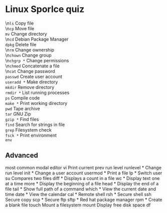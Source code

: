 # Linux Sporlce quiz


\n```ls```
Copy file						
\n```cp```
Move file						
```mv```
Change directory				
\n```cd```
Debian Package Manager			
```dpkg```
Delete file						
\n```rm```
Change ownership				
\n```chown```
Change group					
\n```chgrp *```
Change permissions				
\n```chmod```
Concatenate a file				
\n```cat```
Change password					
```passwd```
Create user account				
```useradd *```
Make directory					
```mkdir```
Remove directory				
```rmdir *```
List running processes			
```ps```
Compile code					
```make *```
Print working directory			
```pwd```
Tape archive					
```tar```
GNU Zip							
```gzip *```
Find files						
```find```
Search for strings in file		
```grep```
Filesystem check				
```fsck *```
Print environment				
```env```

## Advanced 

most common modal editor				vi 
Print current prev run level			runlevel *
Change run level						init *
Change a user account					usermod *
Print a file							lp *
Switch user								su
Compares two files						diff *
Displays a count in a file				wc *
Display text one at a time				more *
Display the beginning of a file			head *
Display the end of a file				tail *
Show full path of a command				which *
View the current date and time			date *
View the calendar						cal *
Remote shell							rsh *
Secure shell							ssh
Secure copy								scp *
Secure ftp								sftp *
Red hat package manager					rpm *
Create a blank file						touch
Mount a filesystem						mount
Display free disk space					df
